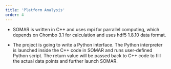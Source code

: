 ```yaml
---
title: 'Platform Analysis'
order: 4
---
```

- SOMAR is written in C++ and uses mpi for parrallel computing, which depends on Chombo 3.1 for calculation and uses hdf5 1.8.10 data format. 

- The project is going to write a Python interface. The Python interpreter is launched inside the C++ code in SOMAR and runs user-defined Python script. The return value will be passed back to C++ code to fill the actual data points and further launch SOMAR.